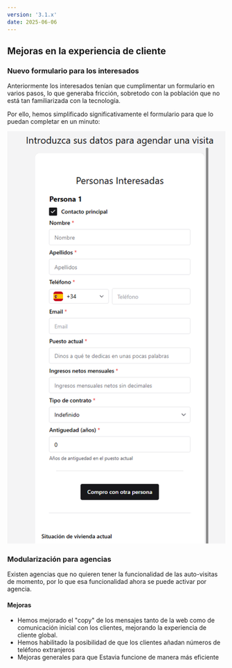 ```yaml
---
version: '3.1.x'
date: 2025-06-06
---
```


## Mejoras en la experiencia de cliente

### Nuevo formulario para los interesados

Anteriormente los interesados tenían que cumplimentar un formulario en varios pasos, lo que generaba fricción, sobretodo con la población que no está tan familiarizada con la tecnología.

Por ello, hemos simplificado significativamente el formulario para que lo puedan completar en un minuto:

![New intake form](./lead-intake-form.png)

### Modularización para agencias

Existen agencias que no quieren tener la funcionalidad de las auto-visitas de momento, por lo que esa funcionalidad ahora se puede activar por agencia.

#### Mejoras

- Hemos mejorado el "copy" de los mensajes tanto de la web como de comunicación inicial con los clientes, mejorando la experiencia de cliente global.
- Hemos habilitado la posibilidad de que los clientes añadan números de teléfono extranjeros
- Mejoras generales para que Estavia funcione de manera más eficiente

